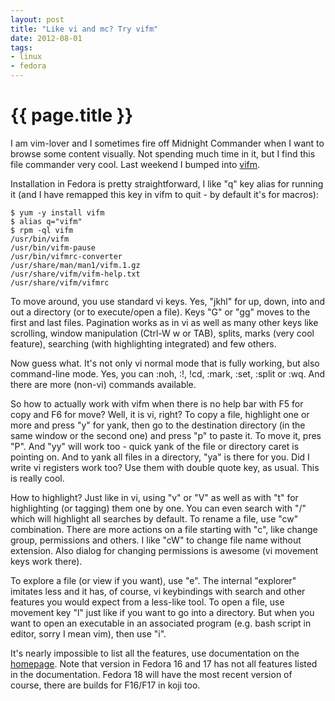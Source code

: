 ```yaml
---
layout: post
title: "Like vi and mc? Try vifm"
date: 2012-08-01
tags:
- linux
- fedora
---
```

{{ page.title }}
================

I am vim-lover and I sometimes fire off Midnight Commander when I want to
browse some content visually. Not spending much time in it, but I find this
file commander very cool. Last weekend I bumped into [vifm][1].

Installation in Fedora is pretty straightforward, I like "q" key alias for
running it (and I have remapped this key in vifm to quit - by default it's for
macros):

    $ yum -y install vifm
    $ alias q="vifm"
    $ rpm -ql vifm
    /usr/bin/vifm
    /usr/bin/vifm-pause
    /usr/bin/vifmrc-converter
    /usr/share/man/man1/vifm.1.gz
    /usr/share/vifm/vifm-help.txt
    /usr/share/vifm/vifmrc

To move around, you use standard vi keys. Yes, "jkhl" for up, down, into and
out a directory (or to execute/open a file). Keys "G" or "gg" moves to the
first and last files. Pagination works as in vi as well as many other keys
like scrolling, window manipulation (Ctrl-W w or TAB), splits, marks (very
cool feature), searching (with highlighting integrated) and few others.

Now guess what. It's not only vi normal mode that is fully working, but also
command-line mode. Yes, you can :noh, :!, !cd, :mark, :set, :split or :wq. And
there are more (non-vi) commands available.

So how to actually work with vifm when there is no help bar with F5 for copy
and F6 for move? Well, it is vi, right? To copy a file, highlight one or more
and press "y" for yank, then go to the destination directory (in the same
window or the second one) and press "p" to paste it. To move it, pres "P". And
"yy" will work too - quick yank of the file or directory caret is pointing on.
And to yank all files in a directory, "ya" is there for you. Did I write vi
registers work too? Use them with double quote key, as usual. This is really
cool.

How to highlight? Just like in vi, using "v" or "V" as well as with "t" for
highlighting (or tagging) them one by one. You can even search with
"/" which will highlight all searches by default. To rename a file, use "cw" 
combination. There are more actions on a file starting with "c", like change
group, permissions and others. I like "cW" to change file name without
extension. Also dialog for changing permissions is awesome (vi movement keys
work there).

To explore a file (or view if you want), use "e". The internal "explorer"
imitates less and it has, of course, vi keybindings with search and other
features you would expect from a less-like tool. To open a file, use movement
key "l" just like if you want to go into a directory. But when you want to
open an executable in an associated program (e.g. bash script in editor, sorry
I mean vim), then use "i".

It's nearly impossible to list all the features, use documentation on the
[homepage][1]. Note that version in Fedora 16 and 17 has not all features
listed in the documentation. Fedora 18 will have the most recent version of
course, there are builds for F16/F17 in koji too.

[1]: http://vifm.sourceforge.net/
